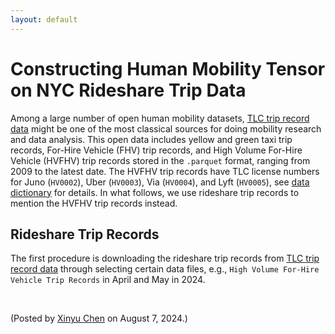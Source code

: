 ```yaml
---
layout: default
---
```


# Constructing Human Mobility Tensor on NYC Rideshare Trip Data

Among a large number of open human mobility datasets, [TLC trip record data](https://www.nyc.gov/site/tlc/about/tlc-trip-record-data.page) might be one of the most classical sources for doing mobility research and data analysis. This open data includes yellow and green taxi trip records, For-Hire Vehicle (FHV) trip records, and High Volume For-Hire Vehicle (HVFHV) trip records stored in the `.parquet` format, ranging from 2009 to the latest date. The HVFHV trip records have TLC license numbers for Juno (`HV0002`), Uber (`HV0003`), Via (`HV0004`), and Lyft (`HV0005`), see [data dictionary](https://www.nyc.gov/assets/tlc/downloads/pdf/data_dictionary_trip_records_hvfhs.pdf) for details. In what follows, we use rideshare trip records to mention the HVFHV trip records instead.

## Rideshare Trip Records

The first procedure is downloading the rideshare trip records from [TLC trip record data](https://www.nyc.gov/site/tlc/about/tlc-trip-record-data.page) through selecting certain data files, e.g., `High Volume For-Hire Vehicle Trip Records` in April and May in 2024.



<br>

<p align="left">(Posted by <a href="https://xinychen.github.io/">Xinyu Chen</a> on August 7, 2024.)</p>
